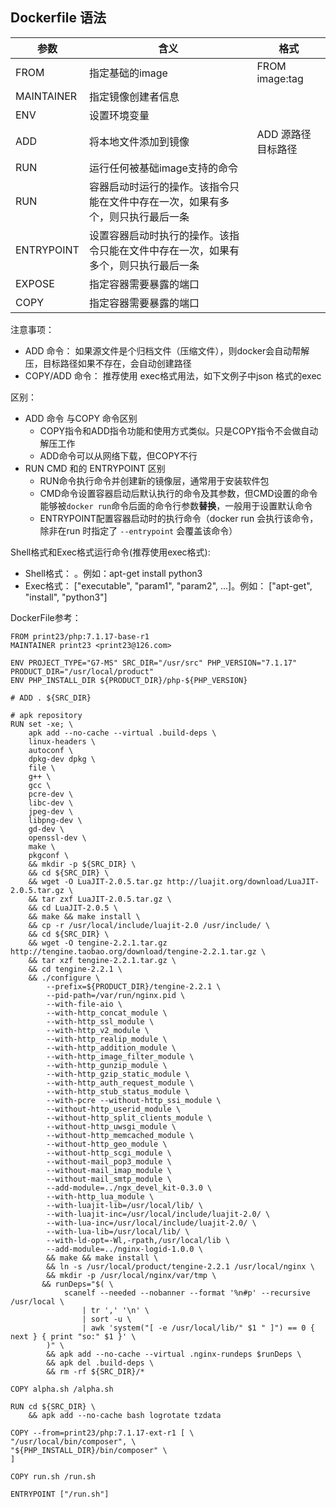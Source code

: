 ## Dockerfile 语法
| 参数   |  含义  |  格式 |
|  --| --| --|  
| FROM |  指定基础的image | FROM image:tag|
| MAINTAINER |  指定镜像创建者信息 | |
| ENV | 设置环境变量 | |
| ADD | 将本地文件添加到镜像 |  ADD  源路径  目标路径  |
| RUN | 运行任何被基础image支持的命令 | |
| RUN | 容器启动时运行的操作。该指令只能在文件中存在一次，如果有多个，则只执行最后一条 | |
| ENTRYPOINT | 设置容器启动时执行的操作。该指令只能在文件中存在一次，如果有多个，则只执行最后一条 | |
| EXPOSE | 指定容器需要暴露的端口 | |
| COPY | 指定容器需要暴露的端口 | |

注意事项：
- ADD 命令： 如果源文件是个归档文件（压缩文件），则docker会自动帮解压，目标路径如果不存在，会自动创建路径
- COPY/ADD 命令： 推荐使用 exec格式用法，如下文例子中json 格式的exec

区别：
- ADD 命令 与COPY 命令区别
    - COPY指令和ADD指令功能和使用方式类似。只是COPY指令不会做自动解压工作
    - ADD命令可以从网络下载，但COPY不行
- RUN CMD 和的 ENTRYPOINT 区别
    - RUN命令执行命令并创建新的镜像层，通常用于安装软件包
    - CMD命令设置容器启动后默认执行的命令及其参数，但CMD设置的命令能够被`docker run`命令后面的命令行参数**替换**，一般用于设置默认命令
    - ENTRYPOINT配置容器启动时的执行命令（docker run 会执行该命令，除非在run 时指定了 `--entrypoint` 会覆盖该命令）

Shell格式和Exec格式运行命令(推荐使用exec格式):
- Shell格式：<instruction> <command>。例如：apt-get install python3
- Exec格式：<instruction> ["executable", "param1", "param2", ...]。例如： ["apt-get", "install", "python3"]



DockerFile参考：
```
FROM print23/php:7.1.17-base-r1
MAINTAINER print23 <print23@126.com>

ENV PROJECT_TYPE="G7-MS" SRC_DIR="/usr/src" PHP_VERSION="7.1.17" PRODUCT_DIR="/usr/local/product"
ENV PHP_INSTALL_DIR ${PRODUCT_DIR}/php-${PHP_VERSION}

# ADD . ${SRC_DIR}

# apk repository
RUN set -xe; \
    apk add --no-cache --virtual .build-deps \
    linux-headers \
    autoconf \
    dpkg-dev dpkg \
    file \
    g++ \
    gcc \
    pcre-dev \
    libc-dev \
    jpeg-dev \
    libpng-dev \
    gd-dev \
    openssl-dev \
    make \
    pkgconf \
    && mkdir -p ${SRC_DIR} \
    && cd ${SRC_DIR} \
    && wget -O LuaJIT-2.0.5.tar.gz http://luajit.org/download/LuaJIT-2.0.5.tar.gz \
    && tar zxf LuaJIT-2.0.5.tar.gz \
    && cd LuaJIT-2.0.5 \
    && make && make install \
    && cp -r /usr/local/include/luajit-2.0 /usr/include/ \
    && cd ${SRC_DIR} \
    && wget -O tengine-2.2.1.tar.gz http://tengine.taobao.org/download/tengine-2.2.1.tar.gz \
    && tar xzf tengine-2.2.1.tar.gz \
    && cd tengine-2.2.1 \
    && ./configure \
        --prefix=${PRODUCT_DIR}/tengine-2.2.1 \
        --pid-path=/var/run/nginx.pid \
        --with-file-aio \
        --with-http_concat_module \
        --with-http_ssl_module \
        --with-http_v2_module \
        --with-http_realip_module \
        --with-http_addition_module \
        --with-http_image_filter_module \
        --with-http_gunzip_module \
        --with-http_gzip_static_module \
        --with-http_auth_request_module \
        --with-http_stub_status_module \
        --with-pcre --without-http_ssi_module \
        --without-http_userid_module \
        --without-http_split_clients_module \
        --without-http_uwsgi_module \
        --without-http_memcached_module \
        --without-http_geo_module \
        --without-http_scgi_module \
        --without-mail_pop3_module \
        --without-mail_imap_module \
        --without-mail_smtp_module \
        --add-module=../ngx_devel_kit-0.3.0 \
        --with-http_lua_module \
        --with-luajit-lib=/usr/local/lib/ \
        --with-luajit-inc=/usr/local/include/luajit-2.0/ \
        --with-lua-inc=/usr/local/include/luajit-2.0/ \
        --with-lua-lib=/usr/local/lib/ \
        --with-ld-opt=-Wl,-rpath,/usr/local/lib \
        --add-module=../nginx-logid-1.0.0 \
        && make && make install \
        && ln -s /usr/local/product/tengine-2.2.1 /usr/local/nginx \
        && mkdir -p /usr/local/nginx/var/tmp \
       && runDeps="$( \
            scanelf --needed --nobanner --format '%n#p' --recursive /usr/local \
                | tr ',' '\n' \
                | sort -u \
                | awk 'system("[ -e /usr/local/lib/" $1 " ]") == 0 { next } { print "so:" $1 }' \
        )" \
        && apk add --no-cache --virtual .nginx-rundeps $runDeps \
        && apk del .build-deps \
        && rm -rf ${SRC_DIR}/*

COPY alpha.sh /alpha.sh

RUN cd ${SRC_DIR} \
    && apk add --no-cache bash logrotate tzdata

COPY --from=print23/php:7.1.17-ext-r1 [ \
"/usr/local/bin/composer", \
"${PHP_INSTALL_DIR}/bin/composer" \
]

COPY run.sh /run.sh

ENTRYPOINT ["/run.sh"]
```